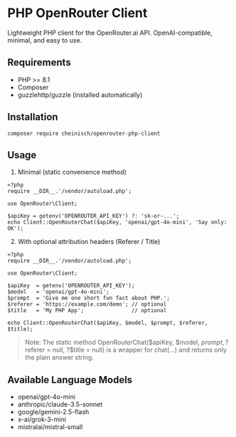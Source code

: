 # PHP OpenRouter Client

Lightweight PHP client for the OpenRouter.ai API.
OpenAI-compatible, minimal, and easy to use.

## Requirements

* PHP >= 8.1
* Composer
* guzzlehttp/guzzle (installed automatically)

## Installation

`composer require cheinisch/openrouter-php-client`

## Usage

1) Minimal (static convenience method)
```
<?php
require __DIR__.'/vendor/autoload.php';

use OpenRouter\Client;

$apiKey = getenv('OPENROUTER_API_KEY') ?: 'sk-or-...';
echo Client::OpenRouterChat($apiKey, 'openai/gpt-4o-mini', 'Say only: OK');
```

2) With optional attribution headers (Referer / Title)
```
<?php
require __DIR__.'/vendor/autoload.php';

use OpenRouter\Client;

$apiKey  = getenv('OPENROUTER_API_KEY');
$model   = 'openai/gpt-4o-mini';
$prompt  = 'Give me one short fun fact about PHP.';
$referer = 'https://example.com/demo'; // optional
$title   = 'My PHP App';               // optional

echo Client::OpenRouterChat($apiKey, $model, $prompt, $referer, $title);
```
> Note: The static method OpenRouterChat($apiKey, $model, $prompt, ?$referer = null, ?$title = null) is a wrapper for chat(...) and returns only the plain answer string.

## Available Language Models

* openai/gpt-4o-mini
* anthropic/claude-3.5-sonnet
* google/gemini-2.5-flash
* x-ai/grok-3-mini
* mistralai/mistral-small